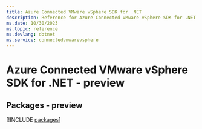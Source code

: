 ```yaml
---
title: Azure Connected VMware vSphere SDK for .NET
description: Reference for Azure Connected VMware vSphere SDK for .NET
ms.date: 10/30/2023
ms.topic: reference
ms.devlang: dotnet
ms.service: connectedvmwarevsphere
---
```

# Azure Connected VMware vSphere SDK for .NET - preview
## Packages - preview
[!INCLUDE [packages](connected-vmware-vsphere-index.md)]
